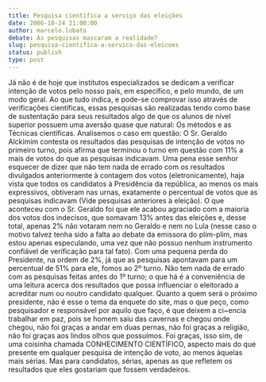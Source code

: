 ```yaml
---
title: Pesquisa científica a serviço das eleições
date: 2006-10-24 21:00:00
author: marcelo.lobato
debate: As pesquisas mascaram a realidade?
slug: pesquisa-cientifica-a-servico-das-eleicoes
status: publish 
type: post
---
```


Já não é de hoje que institutos especializados se dedicam a verificar intenção de votos pelo nosso país, em específico, e pelo mundo, de um modo geral. Ao que tudo indica, e pode-se comprovar isso através de verificações científicas, essas pesquisas são realizadas tendo como base de sustentação para seus resultados algo de que os alunos de nível superior possuem uma aversão quase que natural: Os métodos e as Técnicas científicas. 
Analisemos o caso em questão: O Sr. Geraldo Alckimim contesta os resultados das pesquisas de intenção de votos no primeiro turno, pois afirma que terminou o turno em questão com 11% a mais de votos do que as pesquisas indicavam. Uma pena esse senhor esquecer de dizer que não tem nada de errado com os resultados divulgados anteriormente à contagem dos votos (eletronicamente), haja vista que todos os candidatos à Presidência da república, ao menos os mais expressivos, obtiveram nas urnas, exatamente o percentual de votos que as pesquisas indicavam (Vide pesquisas anteriores à eleição). O que aconteceu com o Sr. Geraldo foi que ele acabou agraciado com a maioria dos votos dos indecisos, que somavam 13% antes das eleições e, desse total, apenas 2% não votaram nem no Geraldo e nem no Lula (nesse caso o motivo talvez tenha sido a falta ao debate da emissora do plim-plim, mas estou apenas especulando, uma vez que não possuo nenhum instrumento confiável de verificação para tal fato). Com uma pequena perda do Presidente, na ordem de 2%, já que as pesquisas apontavam para um percentual de 51% para ele, fomos ao 2º turno.
Não tem nada de errado com as pesquisas feitas antes do 1º turno; o que há é a conveniência de uma leitura acerca dos resultados que possa influenciar o eleitorado a acreditar num ou noutro candidato qualquer. Quanto a quem será o próximo presidente, não é esse o tema da enquete do site, mas o que peço, como pesquisador e responsável por aquilo que faço, é que deixem a ci~encia trabalhar em paz, pois se homem saiu das cavernas e chegou onde chegou, não foi graças a andar em duas pernas, não foi graças a religião, não foi graças aos lindos olhos que possuímos. Foi graças, isso sim, de uma coisinha chamada CONHECIMENTO CIENTÍFICO, aspecto mais do que presente em qualquer pesquisa de intenção de voto, ao menos àquelas mais sérias. Mas para candidatos, sérias, apenas as que refletem os resultados que eles gostariam que fossem verdadeiros.
